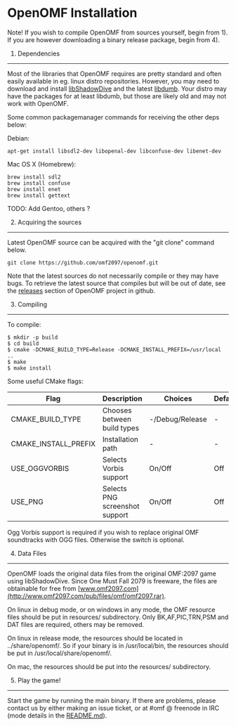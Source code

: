 OpenOMF Installation
====================

Note! If you wish to compile OpenOMF from sources yourself, begin from 1). If you are however downloading a binary release package, begin from 4).

1. Dependencies
---------------

Most of the libraries that OpenOMF requires are pretty standard and often easily available in eg. linux distro repositories. However, you may need to download and install [libShadowDive](https://github.com/omf2097/libShadowDive) and the latest [libdumb](https://bitbucket.org/kode54/dumb). Your distro may have the packages for at least libdumb, but those are likely old and may not work with OpenOMF.

Some common packagemanager commands for receiving the other deps below:

Debian:
```
apt-get install libsdl2-dev libopenal-dev libconfuse-dev libenet-dev
```

Mac OS X (Homebrew):
```
brew install sdl2
brew install confuse
brew install enet
brew install gettext
```

TODO: Add Gentoo, others ?

2. Acquiring the sources
------------------------

Latest OpenOMF source can be acquired with the "git clone" command below. 

```
git clone https://github.com/omf2097/openomf.git
```

Note that the latest sources do not necessarily compile or they may have bugs. To retrieve the latest source that compiles but will be out of date, see the [releases](https://github.com/omf2097/openomf/releases) section of OpenOMF project in github.

3. Compiling
------------

To compile:

```
$ mkdir -p build
$ cd build
$ cmake -DCMAKE_BUILD_TYPE=Release -DCMAKE_INSTALL_PREFIX=/usr/local ..
$ make
$ make install
```

Some useful CMake flags:

| Flag                      | Description                          | Choices         | Default |
| ------------------------- | ------------------------------------ | --------------- | ------- |
| CMAKE_BUILD_TYPE          | Chooses between build types          | -/Debug/Release | -       |
| CMAKE_INSTALL_PREFIX      | Installation path                    | -               | -       |
| USE_OGGVORBIS             | Selects Vorbis support               | On/Off          | Off     |
| USE_PNG                   | Selects PNG screenshot support       | On/Off          | Off     |

Ogg Vorbis support is required if you wish to replace original OMF soundtracks with OGG files. Otherwise the switch is optional.

4. Data Files
-------------
OpenOMF loads the original data files from the original OMF:2097 game using libShadowDive. Since One Must Fall 2079 is freeware, the files are obtainable for free from [www.omf2097.com](http://www.omf2097.com/pub/files/omf/omf2097.rar).

On linux in debug mode, or on windows in any mode, the OMF resource files should be put in resources/ subdirectory. Only BK,AF,PIC,TRN,PSM and DAT files are required, others may be removed.

On linux in release mode, the resources should be located in ../share/openomf/. So if your binary is
in /usr/local/bin, the resources should be put in /usr/local/share/openomf/.

On mac, the resources should be put into the resources/ subdirectory.

5. Play the game!
-----------------
Start the game by running the main binary. If there are problems, please contact us by either making an issue ticket, or at #omf @ freenode in IRC (mode details in the [README.md](https://github.com/omf2097/openomf/blob/master/README.md)).